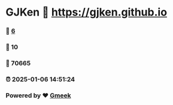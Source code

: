 # GJKen :link: https://gjken.github.io 
### :page_facing_up: [6](https://gjken.github.io/tag.html) 
### :speech_balloon: 10 
### :hibiscus: 70665 
### :alarm_clock: 2025-01-06 14:51:24 
### Powered by :heart: [Gmeek](https://github.com/Meekdai/Gmeek)
